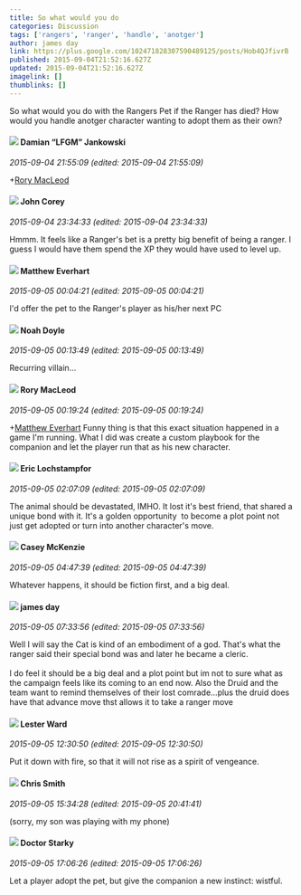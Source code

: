 ```yaml
---
title: So what would you do
categories: Discussion
tags: ['rangers', 'ranger', 'handle', 'anotger']
author: james day
link: https://plus.google.com/102471828307590489125/posts/Hob4QJfivrB
published: 2015-09-04T21:52:16.627Z
updated: 2015-09-04T21:52:16.627Z
imagelink: []
thumblinks: []
---
```


So what would you do with the Rangers Pet if the Ranger has died? How would you handle anotger character wanting to adopt them as their own?
<div id='comment z130e5e5nnf5yzin423kvzyq4tnturruy'>
  <h4><img src='{{site.baseurl}}//images/avatars/100476170927206311405_photo.jpg'> Damian “LFGM” Jankowski</h4>
      <p><cite>2015-09-04 21:55:09 (edited: 2015-09-04 21:55:09)</cite></p>
        <p><span class="proflinkWrapper"><span class="proflinkPrefix">+</span><a class="proflink" href="https://plus.google.com/105475894157985048710" oid="105475894157985048710">Rory MacLeod</a></span> </p>
</div>
        

<div id='comment z130e5e5nnf5yzin423kvzyq4tnturruy'>
  <h4><img src='{{site.baseurl}}//images/avatars/111449723357416330410_photo.jpg'> John Corey</h4>
      <p><cite>2015-09-04 23:34:33 (edited: 2015-09-04 23:34:33)</cite></p>
        <p>Hmmm. It feels like a Ranger&#39;s bet is a pretty big benefit of being a ranger. I guess I would have them spend the XP they would have used to level up.</p>
</div>
        

<div id='comment z130e5e5nnf5yzin423kvzyq4tnturruy'>
  <h4><img src='{{site.baseurl}}//images/avatars/115610991532630554135_photo.jpg'> Matthew Everhart</h4>
      <p><cite>2015-09-05 00:04:21 (edited: 2015-09-05 00:04:21)</cite></p>
        <p>I&#39;d offer the pet to the Ranger&#39;s player as his/her next PC</p>
</div>
        

<div id='comment z130e5e5nnf5yzin423kvzyq4tnturruy'>
  <h4><img src='{{site.baseurl}}//images/avatars/101839266027576018089_photo.jpg'> Noah Doyle</h4>
      <p><cite>2015-09-05 00:13:49 (edited: 2015-09-05 00:13:49)</cite></p>
        <p>Recurring villain...</p>
</div>
        

<div id='comment z130e5e5nnf5yzin423kvzyq4tnturruy'>
  <h4><img src='{{site.baseurl}}//images/avatars/105475894157985048710_photo.jpg'> Rory MacLeod</h4>
      <p><cite>2015-09-05 00:19:24 (edited: 2015-09-05 00:19:24)</cite></p>
        <p><span class="proflinkWrapper"><span class="proflinkPrefix">+</span><a class="proflink" href="https://plus.google.com/115610991532630554135" oid="115610991532630554135">Matthew Everhart</a></span> Funny thing is that this exact situation happened in a game I&#39;m running. What I did was create a custom playbook for the companion and let the player run that as his new character.</p>
</div>
        

<div id='comment z130e5e5nnf5yzin423kvzyq4tnturruy'>
  <h4><img src='{{site.baseurl}}//images/avatars/104811112088336879051_photo.jpg'> Eric Lochstampfor</h4>
      <p><cite>2015-09-05 02:07:09 (edited: 2015-09-05 02:07:09)</cite></p>
        <p>The animal should be devastated, IMHO. It lost it&#39;s best friend, that shared a unique bond with it. It&#39;s a golden opportunity  to become a plot point not just get adopted or turn into another character&#39;s move.</p>
</div>
        

<div id='comment z130e5e5nnf5yzin423kvzyq4tnturruy'>
  <h4><img src='{{site.baseurl}}//images/avatars/107341309298688522790_photo.jpg'> Casey McKenzie</h4>
      <p><cite>2015-09-05 04:47:39 (edited: 2015-09-05 04:47:39)</cite></p>
        <p>Whatever happens, it should be fiction first, and a big deal.</p>
</div>
        

<div id='comment z130e5e5nnf5yzin423kvzyq4tnturruy'>
  <h4><img src='{{site.baseurl}}//images/avatars/102471828307590489125_photo.jpg'> james day</h4>
      <p><cite>2015-09-05 07:33:56 (edited: 2015-09-05 07:33:56)</cite></p>
        <p>Well I will say the Cat is kind of an embodiment of a god. That&#39;s what the ranger said their special bond was and later he became a cleric.<br /><br />I do feel it should be a big deal and a plot point but im not to sure what as the campaign feels like its coming to an end now. Also the Druid and the team want to remind themselves of their lost comrade...plus the druid does have that advance move thst allows it to take a ranger move</p>
</div>
        

<div id='comment z130e5e5nnf5yzin423kvzyq4tnturruy'>
  <h4><img src='{{site.baseurl}}//images/avatars/108131264929529993281_photo.jpg'> Lester Ward</h4>
      <p><cite>2015-09-05 12:30:50 (edited: 2015-09-05 12:30:50)</cite></p>
        <p>Put it down with fire, so that it will not rise as a spirit of vengeance.</p>
</div>
        

<div id='comment z130e5e5nnf5yzin423kvzyq4tnturruy'>
  <h4><img src='{{site.baseurl}}//images/avatars/108651144519101953090_photo.jpg'> Chris Smith</h4>
      <p><cite>2015-09-05 15:34:28 (edited: 2015-09-05 20:41:41)</cite></p>
        <p>(sorry, my son was playing with my phone)</p>
</div>
        

<div id='comment z130e5e5nnf5yzin423kvzyq4tnturruy'>
  <h4><img src='{{site.baseurl}}//images/avatars/101929170548304904135_photo.jpg'> Doctor Starky</h4>
      <p><cite>2015-09-05 17:06:26 (edited: 2015-09-05 17:06:26)</cite></p>
        <p>Let a player adopt the pet, but give the companion a new instinct: wistful.</p>
</div>
        